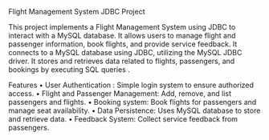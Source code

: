 Flight Management System JDBC Project

This project implements a Flight Management System using JDBC to interact with a MySQL database. It allows users to manage flight and passenger information, book flights, and provide service feedback. It connects to a MySQL database using JDBC, utilizing the MySQL JDBC driver. It stores and retrieves data related to flights, passengers, and bookings by executing SQL queries .

Features
    •  User Authentication : Simple login system to ensure authorized access.
    •  Flight and Passenger Management: Add, remove, and list passengers and flights.
    •   Booking system: Book flights for passengers and manage seat availability.
    •   Data Persistence:  Uses MySQL database to store and retrieve data.
    •   Feedback System:  Collect service feedback from passengers.
